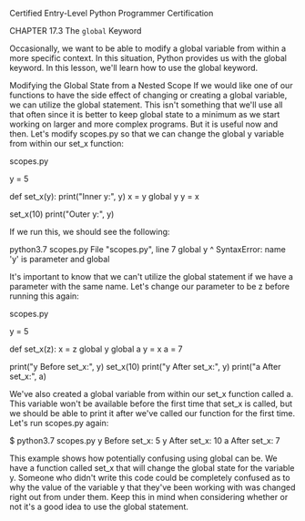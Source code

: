 
Certified Entry-Level Python Programmer Certification


CHAPTER 17.3
The `global` Keyword

Occasionally, we want to be able to modify a global variable from within a more specific context. In this situation, Python provides us with the global keyword. In this lesson, we'll learn how to use the global keyword.

Modifying the Global State from a Nested Scope
If we would like one of our functions to have the side effect of changing or creating a global variable, we can utilize the global statement. This isn't something that we'll use all that often since it is better to keep global state to a minimum as we start working on larger and more complex programs. But it is useful now and then. Let's modify scopes.py so that we can change the global y variable from within our set_x function:

scopes.py

y = 5

def set_x(y):
    print("Inner y:", y)
    x = y
    global y
    y = x


set_x(10)
print("Outer y:", y)

If we run this, we should see the following:

python3.7 scopes.py
  File "scopes.py", line 7
    global y
    ^
SyntaxError: name 'y' is parameter and global

It's important to know that we can't utilize the global statement if we have a parameter with the same name. Let's change our parameter to be z before running this again:

scopes.py

y = 5

def set_x(z):
    x = z
    global y
    global a
    y = x
    a = 7

print("y Before set_x:", y)
set_x(10)
print("y After set_x:", y)
print("a After set_x:", a)

We've also created a global variable from within our set_x function called a. This variable won't be available before the first time that set_x is called, but we should be able to print it after we've called our function for the first time. Let's run scopes.py again:

$ python3.7 scopes.py
y Before set_x: 5
y After set_x: 10
a After set_x: 7

This example shows how potentially confusing using global can be. We have a function called set_x that will change the global state for the variable y. Someone who didn't write this code could be completely confused as to why the value of the variable y that they've been working with was changed right out from under them. Keep this in mind when considering whether or not it's a good idea to use the global statement.
